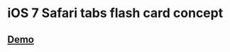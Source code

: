 # iOS 7 Safari tabs flash card concept


## [Demo](https://dl.dropboxusercontent.com/u/22385451/_0/iOS-7-Safari-tabs-flash-card-concept.html)

